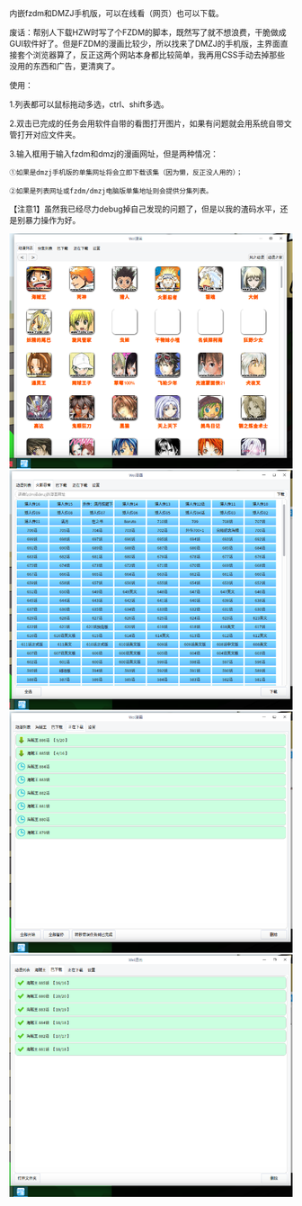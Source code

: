 内嵌fzdm和DMZJ手机版，可以在线看（网页）也可以下载。

废话：帮别人下载HZW时写了个FZDM的脚本，既然写了就不想浪费，干脆做成GUI软件好了。但是FZDM的漫画比较少，所以找来了DMZJ的手机版，主界面直接套个浏览器算了，反正这两个网站本身都比较简单，我再用CSS手动去掉那些没用的东西和广告，更清爽了。

使用：

1.列表都可以鼠标拖动多选，ctrl、shift多选。

2.双击已完成的任务会用软件自带的看图打开图片，如果有问题就会用系统自带文管打开对应文件夹。

3.输入框用于输入fzdm和dmzj的漫画网址，但是两种情况：

	①如果是dmzj手机版的单集网址将会立即下载该集（因为懒，反正没人用的）；

	②如果是列表网址或fzdm/dmzj电脑版单集地址则会提供分集列表。

【注意1】虽然我已经尽力debug掉自己发现的问题了，但是以我的渣码水平，还是别暴力操作为好。

![截图](https://github.com/noahsai/weimanhua/raw/master/截图/1.png)
![截图](https://github.com/noahsai/weimanhua/raw/master/截图/2.png)
![截图](https://github.com/noahsai/weimanhua/raw/master/截图/3.png)
![截图](https://github.com/noahsai/weimanhua/raw/master/截图/4.png)
